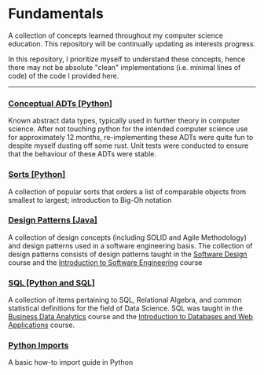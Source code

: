 # Fundamentals

A collection of concepts learned throughout my computer science education. This repository will be continually updating as interests progress.

In this repository, I prioritize myself to understand these concepts, hence there may not be absolute "clean" implementations (i.e. minimal lines of code) of the code I provided here.

---

### [Conceptual ADTs [Python]](./conceptualADTs)
Known abstract data types,  typically used in further theory in computer science. After not touching python for the intended computer science use for approximately 12 months, re-implementing these ADTs were quite fun to despite myself dusting off some rust. Unit tests were conducted to ensure that the behaviour of these ADTs were stable.

### [Sorts [Python]](./sorts)
A collection of popular sorts that orders a list of comparable objects from smallest to largest; introduction to Big-Oh notation

### [Design Patterns [Java]](./design)
A collection of design concepts (including SOLID and Agile Methodology) and design patterns used in a software engineering basis. The collection of design patterns consists of design patterns taught in the [Software Design](https://utsc.calendar.utoronto.ca/course/cscb07h3) course and the [Introduction to Software Engineering](https://github.com/ThierrySans/CSCC01) course


### [SQL [Python and SQL]](./SQL)
A collection of items pertaining to SQL, Relational Algebra, and common statistical definitions for the field of Data Science. SQL was taught in the [Business Data Analytics](https://utsc.calendar.utoronto.ca/course/mgod30h3) course and the [Introduction to Databases and Web Applications](https://utsc.calendar.utoronto.ca/course/cscb20h3) course.

### [Python Imports](./pythonImports)
A basic how-to import guide in Python
